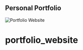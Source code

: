 ## Personal Portfolio

![Portfolio Website](https://i.ibb.co/WgPMpts/image.png)
# portfolio_website

